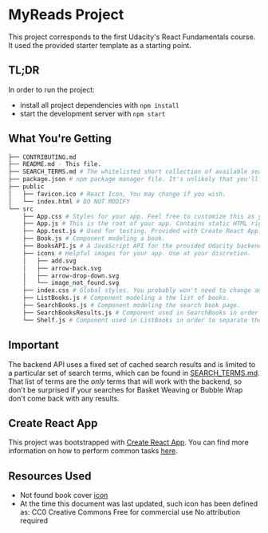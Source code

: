 # MyReads Project

This project corresponds to the first Udacity's React Fundamentals course. It used the provided starter template as a starting point.

## TL;DR

In order to run the project:

* install all project dependencies with `npm install`
* start the development server with `npm start`

## What You're Getting
```bash
├── CONTRIBUTING.md
├── README.md - This file.
├── SEARCH_TERMS.md # The whitelisted short collection of available search terms for you to use with your app.
├── package.json # npm package manager file. It's unlikely that you'll need to modify this.
├── public
│   ├── favicon.ico # React Icon, You may change if you wish.
│   └── index.html # DO NOT MODIFY
└── src
    ├── App.css # Styles for your app. Feel free to customize this as you desire.
    ├── App.js # This is the root of your app. Contains static HTML right now.
    ├── App.test.js # Used for testing. Provided with Create React App. Testing is encouraged, but not required.
    ├── Book.js # Component modeling a book.
    ├── BooksAPI.js # A JavaScript API for the provided Udacity backend. Instructions for the methods are below.
    ├── icons # Helpful images for your app. Use at your discretion.
    │   ├── add.svg
    │   ├── arrow-back.svg
    │   ├── arrow-drop-down.svg
    │   └── image_not_found.svg
    ├── index.css # Global styles. You probably won't need to change anything here.
    ├── ListBooks.js # Component modeling a the list of books.
    ├── SearchBooks.js # Component modeling the search book page.
    ├── SearchBooksResults.js # Component used in SearchBooks in order to show the books retrieved from the provided API.
    └── Shelf.js # Component used in ListBooks in order to separate the books by their associated shelves.
```

## Important

The backend API uses a fixed set of cached search results and is limited to a particular set of search terms, which can be found in [SEARCH_TERMS.md](SEARCH_TERMS.md). That list of terms are the _only_ terms that will work with the backend, so don't be surprised if your searches for Basket Weaving or Bubble Wrap don't come back with any results.

## Create React App

This project was bootstrapped with [Create React App](https://github.com/facebookincubator/create-react-app). You can find more information on how to perform common tasks [here](https://github.com/facebookincubator/create-react-app/blob/master/packages/react-scripts/template/README.md).

## Resources Used
* Not found book cover [icon](https://pixabay.com/en/false-error-missing-absent-x-red-2061132/)
* At the time this document was last updated, such icon has been defined as:
    CC0 Creative Commons
    Free for commercial use 
    No attribution required

